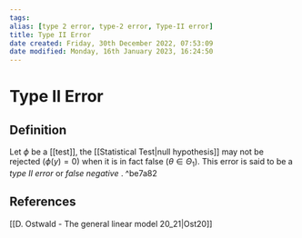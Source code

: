 ```yaml
---
tags: 
alias: [type 2 error, type-2 error, Type-II error]
title: Type II Error
date created: Friday, 30th December 2022, 07:53:09
date modified: Monday, 16th January 2023, 16:24:50
---
```


# Type II Error

## Definition

Let $\phi$ be a [[test]], the [[Statistical Test|null hypothesis]] may not be rejected ($\phi(y)=0$) when it is in fact false ($\theta\in\Theta_1$). This error is said to be a _type II error_ or _false negative_ . ^be7a82

## References

[[D. Ostwald - The general linear model 20_21|Ost20]]